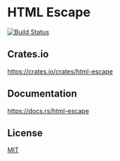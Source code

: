 HTML Escape
====================

[![Build Status](https://travis-ci.org/magiclen/html-escape.svg?branch=master)](https://travis-ci.org/magiclen/html-escape)

## Crates.io

https://crates.io/crates/html-escape

## Documentation

https://docs.rs/html-escape

## License

[MIT](LICENSE)
